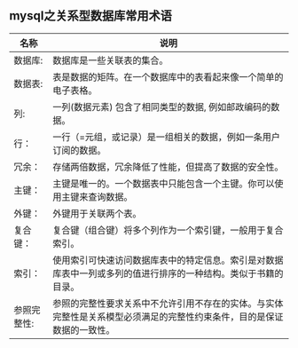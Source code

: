 ## mysql之关系型数据库常用术语

| 名称 | 说明 |
| ---- | ---- |
|数据库: |数据库是一些关联表的集合。|
|数据表:| 表是数据的矩阵。在一个数据库中的表看起来像一个简单的电子表格。|
|列: |一列(数据元素) 包含了相同类型的数据, 例如邮政编码的数据。|
|行：|一行（=元组，或记录）是一组相关的数据，例如一条用户订阅的数据。|
|冗余：|存储两倍数据，冗余降低了性能，但提高了数据的安全性。|
|主键：|主键是唯一的。一个数据表中只能包含一个主键。你可以使用主键来查询数据。|
|外键：|外键用于关联两个表。|
|复合键：|复合键（组合键）将多个列作为一个索引键，一般用于复合索引。|
|索引：|使用索引可快速访问数据库表中的特定信息。索引是对数据库表中一列或多列的值进行排序的一种结构。类似于书籍的目录。|
|参照完整性:| 参照的完整性要求关系中不允许引用不存在的实体。与实体完整性是关系模型必须满足的完整性约束条件，目的是保证数据的一致性。|



